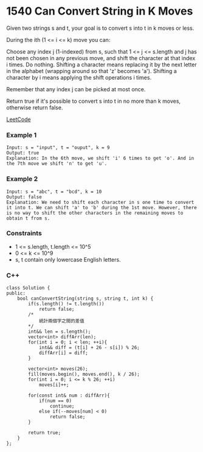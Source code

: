 # 1540 Can Convert String in K Moves

Given two strings s and t, your goal is to convert s into t in k moves or less.

During the ith (1 <= i <= k) move you can:

Choose any index j (1-indexed) from s, such that 1 <= j <= s.length and j has not been chosen in any previous move, and shift the character at that index i times.
Do nothing.
Shifting a character means replacing it by the next letter in the alphabet (wrapping around so that 'z' becomes 'a'). Shifting a character by i means applying the shift operations i times.

Remember that any index j can be picked at most once.

Return true if it's possible to convert s into t in no more than k moves, otherwise return false.

[LeetCode](https://leetcode.cn/problems/can-convert-string-in-k-moves/description/)

### Example 1

```
Input: s = "input", t = "ouput", k = 9
Output: true
Explanation: In the 6th move, we shift 'i' 6 times to get 'o'. And in the 7th move we shift 'n' to get 'u'.
```

### Example 2

```
Input: s = "abc", t = "bcd", k = 10
Output: false
Explanation: We need to shift each character in s one time to convert it into t. We can shift 'a' to 'b' during the 1st move. However, there is no way to shift the other characters in the remaining moves to obtain t from s.
```

### Constraints

* 1 <= s.length, t.length <= 10^5
* 0 <= k <= 10^9
* s, t contain only lowercase English letters.

### C++ 

```
class Solution {
public:
    bool canConvertString(string s, string t, int k) {
        if(s.length() != t.length())
            return false;
        /*
            統計兩個字之間的差值
        */
        int&& len = s.length();
        vector<int> diffArr(len);
        for(int i = 0; i < len; ++i){
            int&& diff = (t[i] + 26 - s[i]) % 26;
            diffArr[i] = diff;
        }

        vector<int> moves(26);
        fill(moves.begin(), moves.end(), k / 26);
        for(int i = 0; i <= k % 26; ++i)
            moves[i]++;

        for(const int& num : diffArr){
            if(num == 0)
                continue;
            else if(--moves[num] < 0)
                return false;
        }
        
        return true;
    }
};
```